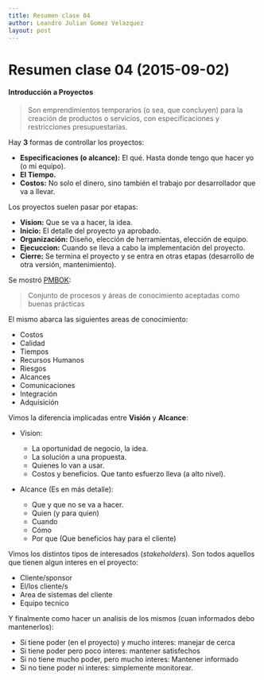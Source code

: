 ```yaml
---
title: Resumen clase 04
author: Leandro Julian Gomez Velazquez
layout: post
---
```


Resumen clase 04 (2015-09-02)
==============================

#### Introducción a Proyectos

> Son emprendimientos temporarios (o sea, que concluyen) para la creación de productos o servicios, con especificaciones y restricciones presupuestarias.

Hay __3__ formas de controllar los proyectos:

* __Especificaciones (o alcance):__ El qué. Hasta donde tengo que hacer yo (o mi equipo).
* __El Tiempo.__
* __Costos:__ No solo el dinero, sino también el trabajo por desarrollador que va a llevar.

Los proyectos suelen pasar por etapas:

* __Vision:__ Que se va a hacer, la idea.
* __Inicio:__ El detalle del proyecto ya aprobado.
* __Organización:__ Diseño, elección de herramientas, elección de equipo.
* __Ejecuccion:__ Cuando se lleva a cabo la implementación del proyecto.
* __Cierre:__ Se termina el proyecto y se entra en otras etapas (desarrollo de otra versión, mantenimiento).


Se mostró [PMBOK](https://www.pmi.org/PMBOK-Guide-and-Standards.aspx):
> Conjunto de procesos y áreas de conocimiento aceptadas como buenas prácticas

El mismo abarca las siguientes areas de conocimiento:

* Costos
* Calidad
* Tiempos
* Recursos Humanos
* Riesgos
* Alcances
* Comunicaciones
* Integración
* Adquisición


Vimos la diferencia implicadas entre __Visión__ y __Alcance__:

* Vision:
    - La oportunidad de negocio, la idea.
    - La solución a una propuesta.
    - Quienes lo van a usar.
    - Costos y beneficios. Que tanto esfuerzo lleva (a alto nivel).

* Alcance (Es en más detalle):
    - Que y que no se va a hacer.
    - Quien (y para quien)
    - Cuando
    - Cómo
    - Por que (Que beneficios hay para el cliente)


Vimos los distintos tipos de interesados (*stakeholders*). 
Son todos aquellos que tienen algun interes en el proyecto:

- Cliente/sponsor
- El/los cliente/s
- Area de sistemas del cliente
- Equipo tecnico

Y finalmente como hacer un analisis de los mismos (cuan informados debo mantenerlos):

* Si tiene poder (en el proyecto) y mucho interes: manejar de cerca
* Si tiene poder pero poco interes: mantener satisfechos
* Si no tiene mucho poder, pero mucho interes: Mantener informado
* Si no tiene poder ni interes: simplemente monitorear.
